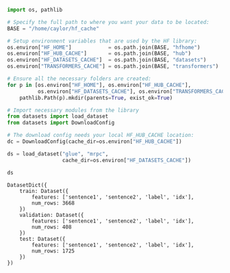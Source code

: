 ```python
import os, pathlib

# Specify the full path to where you want your data to be located:
BASE = "/home/caylor/hf_cache" 

# Setup environment variables that are used by the HF library:
os.environ["HF_HOME"]            = os.path.join(BASE, "hfhome")
os.environ["HF_HUB_CACHE"]       = os.path.join(BASE, "hub")
os.environ["HF_DATASETS_CACHE"]  = os.path.join(BASE, "datasets")
os.environ["TRANSFORMERS_CACHE"] = os.path.join(BASE, "transformers")

# Ensure all the necessary folders are created:
for p in [os.environ["HF_HOME"], os.environ["HF_HUB_CACHE"],
          os.environ["HF_DATASETS_CACHE"], os.environ["TRANSFORMERS_CACHE"]]:
    pathlib.Path(p).mkdir(parents=True, exist_ok=True)

```


```python
# Import necessary modules from the library
from datasets import load_dataset
from datasets import DownloadConfig
```


```python
# The download config needs your local HF_HUB_CACHE location:
dc = DownloadConfig(cache_dir=os.environ["HF_HUB_CACHE"])

ds = load_dataset("glue", "mrpc",
                  cache_dir=os.environ["HF_DATASETS_CACHE"])
```


```python
ds
```




    DatasetDict({
        train: Dataset({
            features: ['sentence1', 'sentence2', 'label', 'idx'],
            num_rows: 3668
        })
        validation: Dataset({
            features: ['sentence1', 'sentence2', 'label', 'idx'],
            num_rows: 408
        })
        test: Dataset({
            features: ['sentence1', 'sentence2', 'label', 'idx'],
            num_rows: 1725
        })
    })




```python

```
